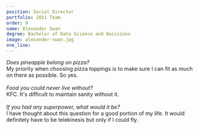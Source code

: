 ```yaml
---
position: Social Director
portfolio: 2021 Team
order: 9
name: Alexander Swan
degree: Bachelor of Data Science and Decisions
image: alexander-swan.jpg
one_line:
---
```

*Does pineapple belong on pizza?*
<br>
My priority when choosing pizza toppings is to make sure I can fit as much on there as possible. So yes.
<br><br>
*Food you could never live without?*
<br>
KFC. It's difficult to maintain sanity without it.
<br><br>
*If you had any superpower, what would it be?*
<br>
I have thought about this question for a good portion of my life. It would definitely have to be telekinesis but only if I could fly.